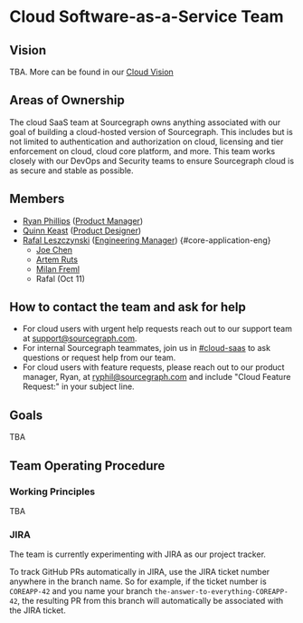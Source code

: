 # Cloud Software-as-a-Service Team

## Vision

TBA. More can be found in our [Cloud Vision](./cloud/index.md#vision)

## Areas of Ownership

The cloud SaaS team at Sourcegraph owns anything associated with our goal of building a cloud-hosted version of Sourcegraph. This includes but is not limited to authentication and authorization on cloud, licensing and tier enforcement on cloud, cloud core platform, and more. This team works closely with our DevOps and Security teams to ensure Sourcegraph cloud is as secure and stable as possible.

## Members

- [Ryan Phillips](../../../company/team/index.md#ryan-phillips-he-him) ([Product Manager](../../../product/roles/index.md#product-manager))
- [Quinn Keast](../../../company/team/index.md#quinn-keast-he-him) ([Product Designer](../../../product/roles/index.md#product-designer))
- [Rafal Leszczynski](../../../company/team/index.md#rafal-leszczynski-he-him) ([Engineering Manager](../../roles.md#engineering-manager)) {#core-application-eng}
  - [Joe Chen](../../../company/team/index.md#joe-chen)
  - [Artem Ruts](../../../company/team/index.md#artem-ruts-he-him)
  - [Milan Freml](../../../company/team/index.md#milan-freml-he-him)
  - Rafal (Oct 11)

## How to contact the team and ask for help

- For cloud users with urgent help requests reach out to our support team at [support@sourcegraph.com](mailto:support@sourcegraph.com).
- For internal Sourcegraph teammates, join us in [#cloud-saas](https://sourcegraph.slack.com/archives/C025BKWFPDY) to ask questions or request help from our team.
- For cloud users with feature requests, please reach out to our product manager, Ryan, at [ryphil@sourcegraph.com](mailto:ryphil@sourcegraph.com) and include "Cloud Feature Request:" in your subject line.

## Goals

TBA

## Team Operating Procedure

### Working Principles

TBA

### JIRA

The team is currently experimenting with JIRA as our project tracker.

To track GitHub PRs automatically in JIRA, use the JIRA ticket number anywhere in the branch name. So for example, if the ticket number is `COREAPP-42` and you name your branch `the-answer-to-everything-COREAPP-42`, the resulting PR from this branch will automatically be associated with the JIRA ticket.
